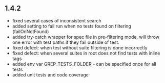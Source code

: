 ## 1.4.2

- fixed several cases of inconsistent search
- added setting to fail run when no tests found on filtering (failOnNotFound)
- added try-catch wrapper for spec file in pre-filtering mode, will throw one error with test paths if they fail outside of test.
- fixed defect: when test without suite filtering is done incorrectly
- fixed defect: when several suites in root does not find tests with inline tags
- added env var GREP_TESTS_FOLDER - can be specified once for all tests
- added unit tests and code coverage